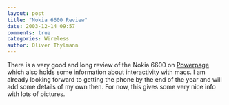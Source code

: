 ```yaml
---
layout: post
title: "Nokia 6600 Review"
date: 2003-12-14 09:57
comments: true
categories: Wireless
author: Oliver Thylmann
---
```



There is a very good and long review of the Nokia 6600 on [Powerpage](http://www.powerpage.org/cgi-bin/WebObjects/powerpage.woa/wa/story?newsID=11605) which also holds some information about interactivity with macs. I am already looking forward to getting the phone by the end of the year and will add some details of my own then. For now, this gives some very nice info with lots of pictures.

